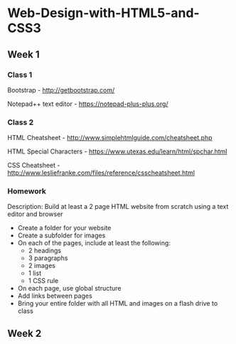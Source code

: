 # Web-Design-with-HTML5-and-CSS3

## Week 1

### Class 1
Bootstrap - http://getbootstrap.com/

Notepad++ text editor - https://notepad-plus-plus.org/

### Class 2
HTML Cheatsheet - http://www.simplehtmlguide.com/cheatsheet.php

HTML Special Characters - https://www.utexas.edu/learn/html/spchar.html

CSS Cheatsheet - http://www.lesliefranke.com/files/reference/csscheatsheet.html

### Homework
Description: Build at least a 2 page HTML website from scratch using a text editor and browser
* Create a folder for your website
* Create a subfolder for images
* On each of the pages, include at least the following:
  * 2 headings
  * 3 paragraphs
  * 2 images
  * 1 list
  * 1 CSS rule
* On each page, use global structure
* Add links between pages
* Bring your entire folder with all HTML and images on a flash drive to class

## Week 2
